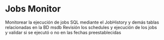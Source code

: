 # Jobs Monitor

 Monitorear la ejecución de jobs SQL mediante el JobHistory y demás tablas relacionadas en la BD msdb 
 Revisión los schedules y ejecución de los jobs y validar si se ejecutó o no en las fechas preestablecidas 
